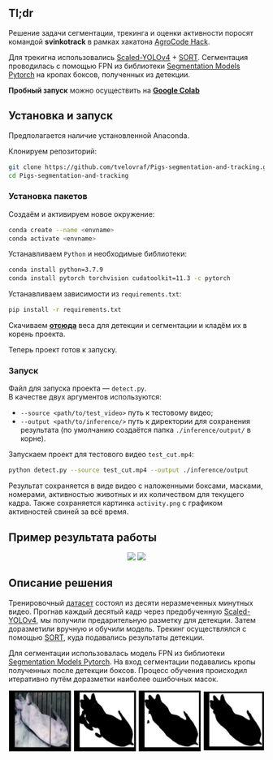 ## Tl;dr

Решение задачи сегментации, трекинга и оценки активности поросят командой **svinkotrack** в рамках хакатона [AgroCode Hack](https://agro-code.ru/hack/task/digital-farm/).  

Для трекигна использовались [Scaled-YOLOv4](https://github.com/WongKinYiu/ScaledYOLOv4) + [SORT](https://github.com/abewley/sort). Сегментация проводилась с помощью FPN из библиотеки [Segmentation Models Pytorch](https://github.com/qubvel/segmentation_models.pytorch) на кропах боксов, полученных из детекции.

**Пробный запуск** можно осуществить на [**Google Colab**](https://colab.research.google.com/drive/1m3mQc-EzMKnUB0r3CUhulxdhGA37nlq2)

## Установка и запуск

Предполагается наличие установленной Anaconda. 

Клонируем репозиторий:
```bash
git clone https://github.com/tvelovraf/Pigs-segmentation-and-tracking.git
cd Pigs-segmentation-and-tracking
```

### Установка пакетов

Создаём и активируем новое окружение:

```bash
conda create --name <envname>  
conda activate <envname> 
```
Устанавливаем `Python` и необходимые библиотеки:
```bash
conda install python=3.7.9
conda install pytorch torchvision cudatoolkit=11.3 -c pytorch
``` 
Устанавливаем зависимости из `requirements.txt`:
```bash
pip install -r requirements.txt
```
Скачиваем [**отсюда**](https://drive.google.com/drive/folders/1Jcx11JEioQcI9vj2HhuIlR7XAmdz-wWa?usp=sharing) веса для детекции и сегментации и кладём их в корень проекта.

Теперь проект готов к запуску.

### Запуск
Файл для запуска проекта — `detect.py`.  
В качестве двух аргументов используются:  
* `--source <path/to/test_video>` путь к тестовому видео;  
* `--output <path/to/inference/>` путь к директории для сохранения результата (по умолчанию создаётся папка `./inference/output/` в корне).

Запускаем проект для тестового видео `test_cut.mp4`:
```bash
python detect.py --source test_cut.mp4 --output ./inference/output
```

Результат сохраняется в виде видео с наложенными боксами, масками, номерами, активностью животных и их количеством для текущего кадра. Также сохраняется картинка `activity.png` с графиком активностей свиней за всё время.

## Пример результата работы
<p align="center">
  <img src="./imgs/Movie_1.gif" width="600" />
  <img src="./imgs/Movie_2.gif" width="600" /> 
</p>

## Описание решения
Тренировочный [датасет](https://drive.google.com/file/d/1SCarmlX0s41bxljIhaH2untP7qSGi2e2/view?usp=sharing) состоял из десяти неразмеченных минутных видео. Прогнав каждый десятый кадр через предобученную [Scaled-YOLOv4](https://github.com/WongKinYiu/ScaledYOLOv4), мы получили предарительную разметку для детекции. Затем доразметили вручную и обучили модель. Трекинг осуществлялся с помощью [SORT](https://github.com/abewley/sort), куда подавались результаты детекции.

Для сегментации использовалась модель FPN из библиотеки [Segmentation Models Pytorch](https://github.com/qubvel/segmentation_models.pytorch). На вход сегментации подавались кропы полученных после детекции боксов. Процесс обучения происходил итеративно путём доразметки наиболее ошибочных масок.

<p align="center">
  <img src="./imgs/crop_segmentation.jpg" /> 
</p>
